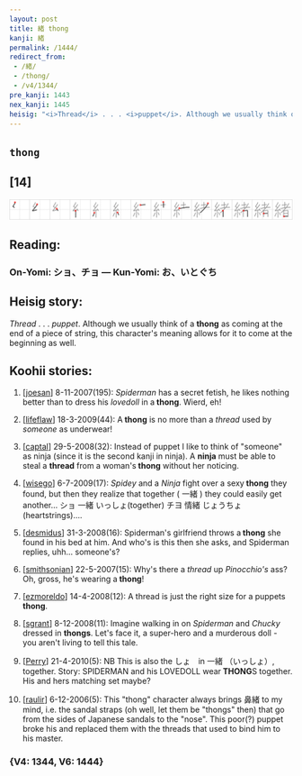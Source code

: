 ```yaml
---
layout: post
title: 緒 thong
kanji: 緒
permalink: /1444/
redirect_from:
 - /緒/
 - /thong/
 - /v4/1344/
pre_kanji: 1443
nex_kanji: 1445
heisig: "<i>Thread</i> . . . <i>puppet</i>. Although we usually think of a <b>thong</b> as coming at the end of a piece of string, this character's meaning allows for it to come at the beginning as well."
---
```


## `thong`

## [14]

<div class="stroke"><img src="../images/E7B792.png" /></div>

## Reading:

### On-Yomi: ショ、チョ &mdash; Kun-Yomi: お、いとぐち

## Heisig story:

<i>Thread</i> . . . <i>puppet</i>. Although we usually think of a <b>thong</b> as coming at the end of a piece of string, this character's meaning allows for it to come at the beginning as well.

## Koohii stories:

1) [<a href="http://kanji.koohii.com/profile/joesan">joesan</a>] 8-11-2007(195): <em>Spiderman</em> has a secret fetish, he likes nothing better than to dress his <em>lovedoll</em> in a<strong> thong</strong>. Wierd, eh!

2) [<a href="http://kanji.koohii.com/profile/lifeflaw">lifeflaw</a>] 18-3-2009(44): A<strong> thong</strong> is no more than a <em>thread</em> used by <em>someone</em> as underwear!

3) [<a href="http://kanji.koohii.com/profile/captal">captal</a>] 29-5-2008(32): Instead of puppet I like to think of &quot;someone&quot; as ninja (since it is the second kanji in ninja). A <strong>ninja</strong> must be able to steal a <strong>thread</strong> from a woman&#039;s<strong> thong</strong> without her noticing.

4) [<a href="http://kanji.koohii.com/profile/wisego">wisego</a>] 6-7-2009(17): <em>Spidey</em> and a <em>Ninja</em> fight over a sexy<strong> thong</strong> they found, but then they realize that together ( 一緒 ) they could easily get another... ショ 一緒 いっしょ(together) チヨ 情緒 じょうちょ(heartstrings)….

5) [<a href="http://kanji.koohii.com/profile/desmidus">desmidus</a>] 31-3-2008(16): Spiderman&#039;s girlfriend throws a<strong> thong</strong> she found in his bed at him. And who&#039;s is this then she asks, and Spiderman replies, uhh... someone&#039;s?

6) [<a href="http://kanji.koohii.com/profile/smithsonian">smithsonian</a>] 22-5-2007(15): Why&#039;s there a <em>thread</em> up <em>Pinocchio&#039;s</em> ass? Oh, gross, he&#039;s wearing a<strong> thong</strong>!

7) [<a href="http://kanji.koohii.com/profile/ezmoreldo">ezmoreldo</a>] 14-4-2008(12): A thread is just the right size for a puppets<strong> thong</strong>.

8) [<a href="http://kanji.koohii.com/profile/sgrant">sgrant</a>] 8-12-2008(11): Imagine walking in on <em>Spiderman</em> and <em>Chucky</em> dressed in <strong>thongs</strong>. Let&#039;s face it, a super-hero and a murderous doll - you aren&#039;t living to tell this tale.

9) [<a href="http://kanji.koohii.com/profile/Perry">Perry</a>] 21-4-2010(5): NB This is also the しょ　in 一緒 （いっしょ）, together. Story: SPIDERMAN and his LOVEDOLL wear<strong> THONG</strong>S together. His and hers matching set maybe?

10) [<a href="http://kanji.koohii.com/profile/raulir">raulir</a>] 6-12-2006(5): This &quot;thong&quot; character always brings 鼻緒 to my mind, i.e. the sandal straps (oh well, let them be &quot;thongs&quot; then) that go from the sides of Japanese sandals to the &quot;nose&quot;. This poor(?) puppet broke his and replaced them with the threads that used to bind him to his master.

### {V4: 1344, V6: 1444}
